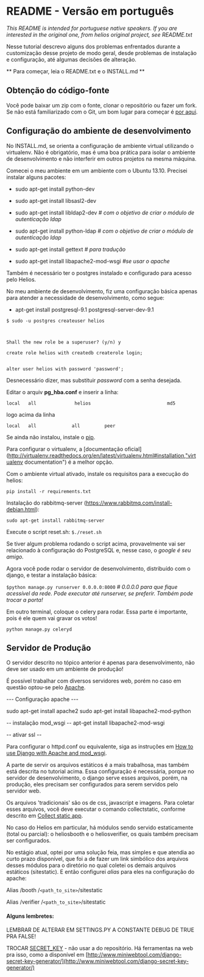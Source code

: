 # README - Versão em português

*This README is intended for portuguese native speakers. If you are interested in the original one, from helios original project, see README.txt*


Nesse tutorial descrevo alguns dos problemas enfrentados durante a customização desse projeto de modo geral, desde problemas de instalação e configuração, até algumas decisões de alteração.

** Para começar, leia o README.txt e o INSTALL.md **

## Obtenção do código-fonte

Você pode baixar um zip com o fonte, clonar o repositório ou fazer um fork. Se não está familiarizado com o Git, um bom lugar para começar é [por aqui](https://help.github.com/articles/set-up-git, "Set Up Git").


## Configuração do ambiente de desenvolvimento

No INSTALL.md, se orienta a configuração de ambiente virtual utilizando o virtualenv. Não é obrigatório, mas é uma boa prática para isolar o ambiente de desenvolvimento e não interferir em outros projetos na mesma máquina.

Comecei o meu ambiente em um ambiente com o Ubuntu 13.10. Precisei instalar alguns pacotes:



* sudo apt-get install python-dev

* sudo apt-get install libsasl2-dev

* sudo apt-get install libldap2-dev *# com o objetivo de criar o módulo de autenticação ldap*


* sudo apt-get install python-ldap *# com o objetivo de criar o módulo de autenticação ldap*

* sudo apt-get install gettext *# para tradução*

* sudo apt-get install libapache2-mod-wsgi *#se usar o apache*

Também é necessário ter o postgres instalado e configurado para acesso pelo Helios.

No meu ambiente de desenvolvimento, fiz uma configuração básica apenas para atender a necessidade de desenvolvimento, como segue:


* apt-get install postgresql-9.1 postgresql-server-dev-9.1

```
$ sudo -u postgres createuser helios



Shall the new role be a superuser? (y/n) y

create role helios with createdb createrole login;

 
alter user helios with password 'password';
```

Desnecessário dizer, mas substituir *password* com a senha desejada.



Editar o arquiv **pg_hba.conf** e inserir a linha:

`local   all              helios                            md5` 

logo acima da linha

`local   all             all         peer`

Se ainda não instalou, instale o [pip](http://pip.readthedocs.org/en/latest/installing.html, "pip install").


Para configurar o virtualenv, a [documentação oficial](http://virtualenv.readthedocs.org/en/latest/virtualenv.html#installation,"virtualenv documentation") é a melhor opção.


Com o ambiente virtual ativado, instale os requisitos para a execução do helios:

`pip install -r requirements.txt`

Instalação do rabbitmq-server (https://www.rabbitmq.com/install-debian.html):

`sudo apt-get install rabbitmq-server`

Execute o script reset.sh:
`$./reset.sh`

Se tiver algum problema rodando o script acima, provavelmente vai ser relacionado à configuração do PostgreSQL e, nesse caso, o *google é seu amigo.*

Agora você pode rodar o servidor de desenvolvimento, distribuído com o django, e testar a instalação básica:

`$python manage.py runserver 0.0.0.0:8000` *# 0.0.0.0 para que fique acessível da rede. Pode executar até runserver, se preferir. Também pode trocar a porta!*

Em outro terminal, coloque o celery para rodar. Essa parte é importante, pois é ele quem vai gravar os votos!

`python manage.py celeryd`


## Servidor de Produção

O servidor descrito no tópico anterior é apenas para desenvolvimento, não deve ser usado em um ambiente de produção! 

É possível trabalhar com diversos servidores web, porém no caso em questão optou-se pelo [Apache](https://docs.djangoproject.com/en/1.4/topics/install/#install-apache-and-mod-wsgi).


--- Configuração apache ---

sudo apt-get install apache2
sudo apt-get install libapache2-mod-python

-- instalação mod_wsgi --
apt-get install libapache2-mod-wsgi

-- ativar ssl --


Para configurar o httpd.conf ou equivalente, siga as instruções em [How to use Django with Apache and mod_wsgi](https://docs.djangoproject.com/en/1.4/howto/deployment/wsgi/modwsgi/).


A parte de servir os arquivos estáticos é a mais trabalhosa, mas também está descrita no tutorial acima. Essa configuração é necessária, porque no servidor de desenvolvimento, o django serve esses arquivos, porém, na produção, eles precisam ser configurados para serem servidos pelo servidor web.

Os arquivos 'tradicionais' são os de css, javascript e imagens. Para coletar esses arquivos, você deve executar o comando collectstatic, conforme descrito em [Collect static app](https://docs.djangoproject.com/en/1.4/ref/contrib/staticfiles/).

No caso do Helios em particular, há módulos sendo servido estaticamente (total ou parcial): o heliosbooth e o heliosverifier, os quais também precisam ser configurados.

No estágio atual, optei por uma solução feia, mas simples e que atendia ao curto prazo disponível, que foi a de fazer um link simbólico dos arquivos desses módulos para o diretório no qual coletei os demais arquivos estáticos (sitestatic). E então configurei *alias* para eles na configuração do apache:

Alias /booth /`<path_to_site>`/sitestatic

Alias /verifier /`<path_to_site>`/sitestatic


#### Alguns lembretes:


LEMBRAR DE ALTERAR EM SETTINGS.PY A CONSTANTE DEBUG DE TRUE PRA FALSE!


TROCAR [SECRET_KEY](https://docs.djangoproject.com/en/dev/ref/settings/#std:setting-SECRET_KEY) - não usar a do repositório. Há ferramentas na web pra isso, como a disponível em [http://www.miniwebtool.com/django-secret-key-generator/](http://www.miniwebtool.com/django-secret-key-generator/)